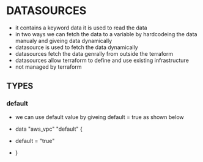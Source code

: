 # DATASOURCES
* it contains a keyword data it is used to read the data 
* in two ways we can fetch the data to a variable by hardcodeing the data manualy and giveing data dynamically
* datasource is used to fetch the data dynamically
* datasources fetch the data genrally from outside the terraform
* datasources allow terraform to define and use existing infrastructure
* not managed by terraform
## TYPES

### default
* we can use default value by giveing default = true as shown below

* data "aws_vpc" "default" {
*    default = "true"
* }
    
    